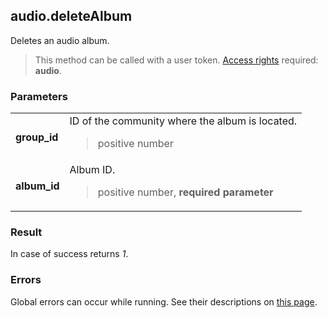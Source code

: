 ## audio.deleteAlbum

Deletes an audio album.

> This method can be called with a user token. [Access rights](https://vk.com/dev/permissions) required: **audio**.

### Parameters

<table>
  <tr>
    <td>
      <b>group_id</b>
    </td>
    <td>
      ID of the community where the album is located.
      <blockquote>
        positive number
      </blockquote>
    </td>
  </tr>
  <tr>
    <td>
      <b>album_id</b>
    </td>
    <td>
      Album ID.
      <blockquote>
        positive number, <b>required parameter</b>
      </blockquote>
    </td>
  </tr>
</table>

### Result

In case of success returns <i>1</i>.

### Errors

Global errors can occur while running. See their descriptions on [this page](https://vk.com/dev/errors).